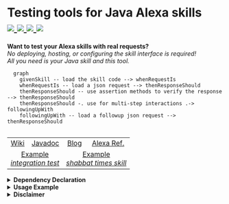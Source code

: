 <h1 align="left">
  Testing tools for Java Alexa skills
  <br/>
  <a href="https://search.maven.org/artifact/info.tomfi.alexa/alexa-skills-tester">
    <img src="https://badgen.net/maven/v/maven-central/info.tomfi.alexa/alexa-skills-tester?icon=maven&label=Maven%20Central"/>
  </a>
  <a href="https://openjdk.java.net/projects/jdk/11/">
    <img src="https://badgen.net/badge/Java%20Version/11/5382a1"/>
  </a>
  <a href="https://javadoc.io/doc/info.tomfi.alexa/alexa-skills-tester">
    <img src="https://javadoc.io/badge2/info.tomfi.alexa/alexa-skills-tester/Javadoc.io.svg"/>
  </a>
  <a href="https://codecov.io/gh/TomerFi/alexa-skills-tester">
    <img src="https://codecov.io/gh/TomerFi/alexa-skills-tester/branch/master/graph/badge.svg"/>
  </a>
</h1>

<p align="left">
  <strong>Want to test your Alexa skills with real requests?</strong><br/>

  <em>
  No deploying, hosting, or configuring the skill interface is required!<br/>
  All you need is your Java skill and this tool.
  </em>
</p>
<p align="left">

```mermaid
  graph
    givenSkill -- load the skill code --> whenRequestIs
    whenRequestIs -- load a json request --> thenResponseShould
    thenResponseShould -- use assertion methods to verify the response --> thenResponseShould
    thenResponseShould -. use for multi-step interactions .-> followingUpWith
    followingUpWith -- load a followup json request --> thenResponseShould
```

</p>

<p align="left">
  <table align="left">
    <tr>
      <td align="center">
        <a href="https://github.com/TomerFi/alexa-skills-tester/wiki" target="_blank">
          Wiki
        </a>
      </td>
      <td align="center">
        <a href="https://javadoc.io/doc/info.tomfi.alexa/alexa-skills-tester" target="_blank">
          Javadoc
        </a>
      </td>
      <td align="center">
        <a href="https://dev.to/tomerfi/alexa-skills-testing-4pfd" target="_blank">
          Blog
        </a>
      </td>
      <td align="center">
        <a href="https://developer.amazon.com/en-US/docs/alexa/custom-skills/request-and-response-json-reference.html" target="_blank">
          Alexa Ref.
        </a>
      </td>
    </tr>
    <tr>
      <td align="center" colspan="2">
        <a href="https://github.com/TomerFi/alexa-skill-shabbat-times/tree/master/lambda/src/it/shabbat-times-interaction-it/src/test/java/info/tomfi/alexa/shabbattimes/it" target="_blank">
          Example<br/><em>integration test</em>
        </a>
      </td>
      <td align="center" colspan="2">
        <a href="https://github.com/TomerFi/alexa-skill-shabbat-times" target="_blank">
          Example<br/><em>shabbat times skill</em>
        </a>
      </td>
    </tr>
  </table>
</p><br/><br/><br/><br/><br/>

<details>
<summary><strong>Dependency Declaration</strong></summary>
<p>

```xml
<dependency>
  <groupId>info.tomfi.alexa</groupId>
  <artifactId>alexa-skills-tester</artifactId>
  <version>0.2.13</version>
  <scope>test</scope>
</dependency>
```

</p>
</details>

<details>
<summary><strong>Usage Example</strong></summary>
<p>

```java
givenSkill(myCustomSkill) // load your custom skill
    .whenRequestIs(launchRequestJson) // load a request, takes json or envelopes
    .thenResponseShould() // send the request to the skill and verify the response
        .waitForFollowup() // verify the session is open, the skill is waiting for a followup
        .haveOutputSpeechOf("What is your name?") // verify the response speech output
        .haveRepromptSpeechOf("Please tell me your name.") // verify the response reprompt speech
    .followingUpWith(myNameIntentJson) // load a followup request
    .thenResponseShould() // send the request to the skill and verify the response
        .haveOutputSpeechOf("Nice to meet you omer!") // verify the response speech output
        .and() // just a sugar method for readability
        .notWaitForFollowup(); // verify the session is closed, the skill not waiting for a followup
```

> You can add as many `followingUpWith(x).thenResponseShould()` as you need.

</p>
</details>

<details>
<summary><strong>Disclaimer</strong></summary>
<p>
This repository and/or the tool deployed with its sources has no direct relation with Amazon.<br/>
This an open-source tool based on the documentation for <a href="https://developer.amazon.com/en-US/docs/alexa/custom-skills/request-and-response-json-reference.html">Alexa developers</a>.
</p>
</details>
